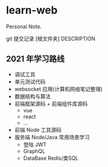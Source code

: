 # learn-web

Personal Note.

git 提交记录 [根文件夹] DESCRIPTION

## 2021 年学习路线

- 调试工具
- 单元测试代码
- websocket 应用(计算机网络笔记整理)
- 数据结构与算法
- 前端框架源码 + 前端组件库源码
  - vue
  - react
  - ...
- 前端 Node 工具源码
- 服务端 Node/Java 常用场景学习
  - 登陆 JWT
  - GraphQL
  - DataBase Redis/类SQL
